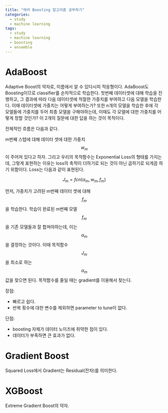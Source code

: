 ```yaml
---
title: "여러 Boosting 알고리즘 공부하기"
categories:
  - study
  - machine learning
tags:
  - study
  - machine learning
  - boosting
  - ensemble
---
```


# AdaBoost
Adaptive Boost의 약자로, 이름에서 알 수 있다시피 적응형이다. 
AdaBoost도 Boosting이므로 classifier를 순차적으로 학습한다. 첫번째 데이터셋에 대해 학습을 진행하고, 그 결과에 따라 다음 데이터셋에 적절한 가중치를 부여하고 다음 모델을 학습한다. 이때 데이터셋에 가중치는 어떻게 부여하는가? 또한 n개의 모델을 학습한 후에 각 모델들에 가중치를 두어 최종 모델을 구해야하는데, 이때도 각 모델에 대한 가중치를 어떻게 정할 것인가? 이 2개의 질문에 대한 답을 하는 것이 목적이다.

전체적인 흐름은 다음과 같다.

m번째 스텝에 대해 데이터 셋에 대한 가중치 $$w_m$$이 주어져 있다고 하자. 그리고 우리의 목적함수는 Exponential Loss의 형태를 가지는데, 그렇게 표현하는 이유는 loss의 축적이 더하기로 되는 것이 아닌 곱하기로 되게끔 하기 위함이다. Loss는 다음과 같이 표현된다.

$$J_m = fcn(\alpha_m, w_m, f_m) $$

먼저, 가중치가 고려된 m번째 데이터 셋에 대해 $$f_m$$을 학습한다. 학습이 완료된 m번째 모델 $$f_m$$을 기존 모델들과 잘 합쳐야하는데, 이는 $$\alpha_m$$을 결정하는 것이다. 이때 목적함수 $$J_m$$을 최소로 하는 $$\alpha_m$$ 값을 찾으면 된다. 목적함수를 줄일 때는 gradient를 이용해서 찾는다. 


장점:
- 빠르고 쉽다.
- 반복 횟수에 대한 변수를 제외하면 parameter to tune이 없다.

단점:
- boosting 자체가 데이터 노이즈에 취약한 점이 있다.
- 데이터가 부족하면 큰 효과가 없다.

# Gradient Boost

Squared Loss에서 Gradient는 Residual(잔차)를 의미한다. 

# XGBoost

Extreme Gradient Boost의 약자.
